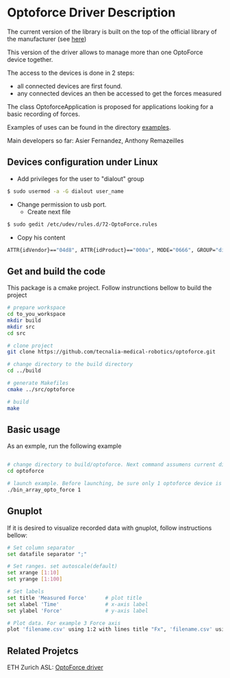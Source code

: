# Optoforce Driver Description

The current version of the library is built on the top of the official library of the manufacturer (see [here](http://optoforce.com/support/))

This version of the driver allows to manage more than one OptoForce device together.

The access to the devices is done in 2 steps:

* all connected devices are first found.
* any connected devices an then be accessed to get the forces measured 

The class OptoforceApplication is proposed for applications looking for a basic recording of forces.

Examples of uses can be found in the directory [examples](optoforce/examples).

Main developers so far: Asier Fernandez, Anthony Remazeilles


## Devices configuration under Linux

- Add privileges for the user to "dialout" group
```bash
$ sudo usermod -a -G dialout user_name
```
- Change permission to usb port.
  * Create next file
```bash
$ sudo gedit /etc/udev/rules.d/72-OptoForce.rules
```
  * Copy his content
```bash
ATTR{idVendor}=="04d8", ATTR{idProduct}=="000a", MODE="0666", GROUP="dialout"
```

## Get and build the code

This package is a cmake project. Follow instrunctions bellow to build the project

```bash
# prepare workspace
cd to_you_workspace
mkdir build
mkdir src
cd src

# clone project
git clone https://github.com/tecnalia-medical-robotics/optoforce.git

# change directory to the build directory
cd ../build

# generate Makefiles
cmake ../src/optoforce

# build
make
```

## Basic usage

As an exmple, run the following example
```bash

# change directory to build/optoforce. Next command assumens current directory is build
cd optoforce

# launch example. Before launching, be sure only 1 optoforce device is connected
./bin_array_opto_force 1

```

## Gnuplot

If it is desired to visualize recorded data with gnuplot, follow instructions bellow:

```bash
# Set column separator
set datafile separator ";"

# Set ranges. set autoscale(default)
set xrange [1:10]
set yrange [1:100]

# Set labels
set title 'Measured Force'      # plot title
set xlabel 'Time'               # x-axis label
set ylabel 'Force'              # y-axis label

# Plot data. For example 3 Force axis
plot 'filename.csv' using 1:2 with lines title "Fx", 'filename.csv' using 1:3 with lines title "Fz", 'filename.csv' using 1:4 with lines title "Fz" 
```

## Related Projetcs

ETH Zurich ASL: [OptoForce driver](https://github.com/ethz-asl/liboptoforce)
